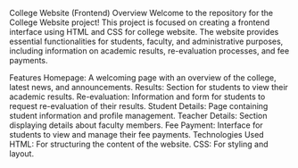 College Website (Frontend)
Overview
Welcome to the repository for the College Website project! This project is focused on creating a frontend interface using HTML and CSS for college website. 
The website provides essential functionalities for students, faculty, and administrative purposes, including information on academic results, re-evaluation processes, and fee payments.

Features
Homepage: A welcoming page with an overview of the college, latest news, and announcements.
Results: Section for students to view their academic results.
Re-evaluation: Information and form for students to request re-evaluation of their results.
Student Details: Page containing student information and profile management.
Teacher Details: Section displaying details about faculty members.
Fee Payment: Interface for students to view and manage their fee payments.
Technologies Used
HTML: For structuring the content of the website.
CSS: For styling and layout.
